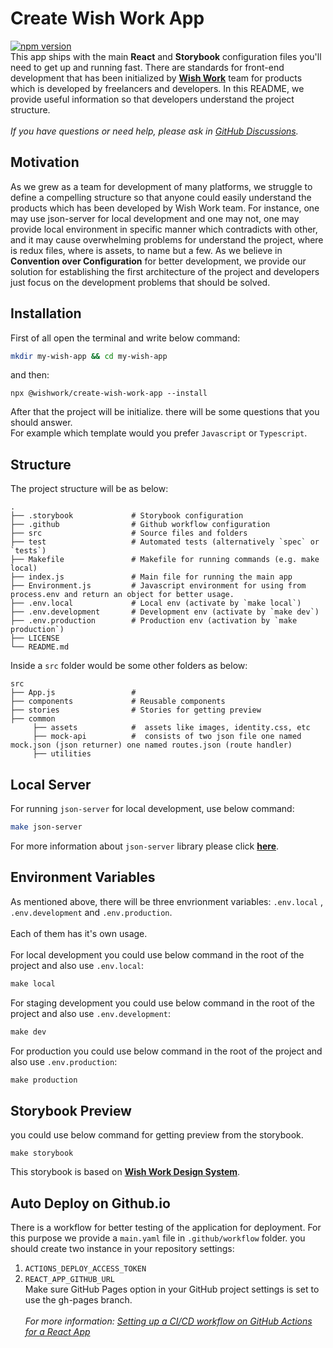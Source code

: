 # Create Wish Work App

[![npm version](https://badge.fury.io/js/%40wishwork%2Fcreate-wish-work-app.svg)](https://badge.fury.io/js/%40wishwork%2Fcreate-wish-work-app) \
This app ships with the main **React** and **Storybook** configuration files you'll need to get up and running fast. There are standards for front-end development
that has been initialized by [**Wish Work**](https://wishwork.org) team for products which is developed by freelancers and developers. In this
README, we provide useful information so that developers understand the project structure. \
\
*If you have questions or need help, please ask in [GitHub Discussions](https://github.com/wish-team/wishwork-cli/discussions).*

## Motivation
As we grew as a team for development of many platforms, we struggle to define a compelling structure so that anyone could 
easily understand the products which has been developed by Wish Work team. For instance, one may use json-server for local development
and one may not, one may provide local environment in specific manner which contradicts with other, and it may cause overwhelming problems for understand the project, where is redux files, where is assets, 
to name but a few. As we believe in **Convention over Configuration** for better development, we provide our solution for establishing the first architecture of the project and developers just focus on the development problems that should be solved.

## Installation
First of all open the terminal and write below command:

```sh
mkdir my-wish-app && cd my-wish-app
```

and then:
```npm
npx @wishwork/create-wish-work-app --install
```
After that the project will be initialize. there will be some questions that you should answer.\
For example which template would you prefer `Javascript` or `Typescript`.


## Structure
The project structure will be as below: 

    .
    ├── .storybook             # Storybook configuration
    ├── .github                # Github workflow configuration
    ├── src                    # Source files and folders
    ├── test                   # Automated tests (alternatively `spec` or `tests`)
    ├── Makefile               # Makefile for running commands (e.g. make local)
    ├── index.js               # Main file for running the main app
    ├── Environment.js         # Javascript environment for using from process.env and return an object for better usage. 
    ├── .env.local             # Local env (activate by `make local`)
    ├── .env.development       # Development env (activate by `make dev`)
    ├── .env.production        # Production env (activation by `make production`)
    ├── LICENSE                 
    └── README.md   

Inside a `src` folder would be some other folders as below:

    src
    ├── App.js                 # 
    ├── components             # Reusable components
    ├── stories                # Stories for getting preview
    ├── common                 
         ├── assets            #  assets like images, identity.css, etc
         ├── mock-api          #  consists of two json file one named mock.json (json returner) one named routes.json (route handler) 
         ├── utilities   


## Local Server

For running `json-server` for local development, use below command:
```sh
make json-server
```
For more information about `json-server` library please click [**here**](https://github.com/typicode/json-server).
## Environment Variables

As mentioned above, there will be three envrionment variables: `.env.local` , `.env.development` and `.env.production`. \
\
Each of them has it's own usage. \
\
For local development you could use below command in the root of the project and also use `.env.local`:
```makefile
make local
```
For staging development you could use below command in the root of the project and also use `.env.development`:
```makefile
make dev
```
For production you could use below command in the root of the project and also use `.env.production`:
```makefile
make production
```

## Storybook Preview
you could use below command for getting preview from the storybook.
```
make storybook
``` 
This storybook is based on [**Wish Work Design System**](https://github.com/wish-team/wish-work-dms).

## Auto Deploy on Github.io
There is a workflow for better testing of the application for deployment. For this purpose we provide 
a `main.yaml` file in `.github/workflow` folder.
you should create two instance in your repository settings: 
1. `ACTIONS_DEPLOY_ACCESS_TOKEN`
2. `REACT_APP_GITHUB_URL`
\
Make sure GitHub Pages option in your GitHub project settings is set to use the gh-pages branch.
\
\
*For more information: [Setting up a CI/CD workflow on GitHub Actions for a React App](https://dev.to/dyarleniber/setting-up-a-ci-cd-workflow-on-github-actions-for-a-react-app-with-github-pages-and-codecov-4hnp)*
